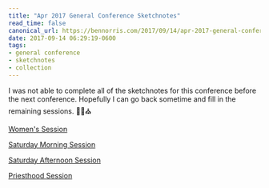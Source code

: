 ```yaml
---
title: "Apr 2017 General Conference Sketchnotes"
read_time: false
canonical_url: https://bennorris.com/2017/09/14/apr-2017-general-conference-sketchnotes
date: 2017-09-14 06:29:19-0600
tags:
- general conference
- sketchnotes
- collection
---
```


I was not able to complete all of the sketchnotes for this conference before the next conference. Hopefully I can go back sometime and fill in the remaining sessions. ✍🏼⛪️

[Women's Session](https://bennorris.com/2017/08/18/apr-2017-general-conference-womens-session-skechnotes/)

[Saturday Morning Session](https://bennorris.com/2017/08/30/apr-2017-general-conference-saturday-morning-session-sketchnotes/)

[Saturday Afternoon Session](https://bennorris.com/2017/09/14/apr-2017-general-conference-saturday-afternoon-session-sketchnotes/)

[Priesthood Session](https://bennorris.com/2017/04/01/apr-2017-general-conference-priesthood-session-sketchnotes/)
